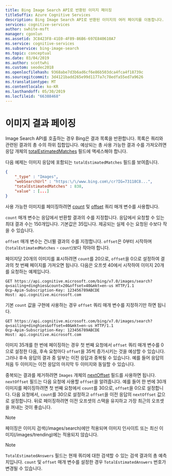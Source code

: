 ```yaml
---
title: Bing Image Search API로 반환된 이미지 페이징
titleSuffix: Azure Cognitive Services
description: Bing Image Search API로 반환된 이미지의 여러 페이지를 이동합니다.
services: cognitive-services
author: swhite-msft
manager: cgonlun
ms.assetid: 3C8423F8-41E0-4F89-86B6-697E840610A7
ms.service: cognitive-services
ms.subservice: bing-image-search
ms.topic: conceptual
ms.date: 03/04/2019
ms.author: scottwhi
ms.custom: seodec2018
ms.openlocfilehash: 9368abe7d3b6ad6cf6e86b503dca4fca4f18739c
ms.sourcegitcommit: 3d4121badd265e99d1177a7c78edfa55ed7a9626
ms.translationtype: MT
ms.contentlocale: ko-KR
ms.lasthandoff: 05/30/2019
ms.locfileid: "66388468"
---
```

# <a name="page-through-the-images-results"></a>이미지 결과 페이징

Image Search API를 호출하는 경우 Bing은 결과 목록을 반환합니다. 목록은 쿼리와 관련된 결과의 총 수의 하위 집합입니다. 예상되는 총 사용 가능한 결과 수를 가져오려면 응답 개체의 [totalEstimatedMatches](https://docs.microsoft.com/rest/api/cognitiveservices-bingsearch/bing-images-api-v7-reference#totalestimatedmatches) 필드에 액세스해야 합니다.  

다음 예제는 이미지 응답에 포함되는 `totalEstimatedMatches` 필드를 보여줍니다.  

```json
{
    "_type" : "Images",
    "webSearchUrl" : "https:\/\/www.bing.com\/cr?IG=73118C8...",
    "totalEstimatedMatches" : 838,
    "value" : [...]  
}  
```  

사용 가능한 이미지를 페이징하려면 [count](https://docs.microsoft.com/rest/api/cognitiveservices-bingsearch/bing-images-api-v7-reference#count) 및 [offset](https://docs.microsoft.com/rest/api/cognitiveservices-bingsearch/bing-images-api-v7-reference#offset) 쿼리 매개 변수를 사용합니다.  

`count` 매개 변수는 응답에서 반환할 결과의 수를 지정합니다. 응답에서 요청할 수 있는 최대 결과 수는 150개입니다. 기본값은 35입니다. 제공되는 실제 수는 요청된 수보다 작을 수 있습니다.

`offset` 매개 변수는 건너뛸 결과의 수를 지정합니다. `offset`은 0부터 시작하며 (`totalEstimatedMatches` - `count`)보다 작아야 합니다.  

페이지당 20개의 이미지를 표시하려면 `count`를 20으로, `offset`을 0으로 설정하여 결과의 첫 번째 페이지를 가져오면 됩니다. 다음은 오프셋 40에서 시작하여 이미지 20개를 요청하는 예제입니다.  

```  
GET https://api.cognitive.microsoft.com/bing/v7.0/images/search?q=sailing+dinghies&count=20&offset=40&mkt=en-us HTTP/1.1  
Ocp-Apim-Subscription-Key: 123456789ABCDE  
Host: api.cognitive.microsoft.com  
```  

기본 `count` 값을 구현에 사용하는 경우 `offset` 쿼리 매개 변수를 지정하기만 하면 됩니다.  

```  
GET https://api.cognitive.microsoft.com/bing/v7.0/images/search?q=sailing+dinghies&offset=40&mkt=en-us HTTP/1.1  
Ocp-Apim-Subscription-Key: 123456789ABCDE  
Host: api.cognitive.microsoft.com  
```  

이미지 35개를 한 번에 페이징하는 경우 첫 번째 요청에서 `offset` 쿼리 매개 변수를 0으로 설정한 다음, 후속 요청마다 `offset`을 35씩 증가시키는 것을 예상할 수 있습니다. 그러나 후속 응답의 결과 중 일부는 이전 응답과 중복될 수 있습니다. 예를 들어 응답의 처음 두 이미지는 이전 응답의 마지막 두 이미지와 동일할 수 있습니다.

중복되는 결과를 제거하려면 `Images` 개체의 [nextOffset](https://docs.microsoft.com/rest/api/cognitiveservices-bingsearch/bing-images-api-v7-reference#nextoffset) 필드를 사용하면 됩니다. `nextOffset` 필드는 다음 요청에 사용할 `offset`을 알려줍니다. 예를 들어 한 번에 30개 이미지를 페이징하려면 첫 번째 요청에서 `count`를 30으로, `offset`을 0으로 설정합니다. 다음 요청에서, `count`를 30으로 설정하고 `offset`을 이전 응답의 `nextOffset` 값으로 설정합니다. 뒤로 페이징하려면 이전 오프셋의 스택을 유지하고 가장 최근의 오프셋을 꺼내는 것이 좋습니다.

> [!NOTE]
> 페이징은 이미지 검색(/images/search)에만 적용되며 이미지 인사이트 또는 최신 이미지(/images/trending)에는 적용되지 않습니다.

> [!NOTE]
> `TotalEstimatedAnswers` 필드는 현재 쿼리에 대한 검색할 수 있는 검색 결과의 총 예측치입니다.  `count` 및 `offset` 매개 변수를 설정한 경우 `TotalEstimatedAnswers` 번호가 변경될 수 있습니다. 
